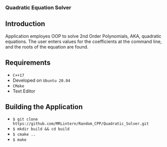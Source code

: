 ### Quadratic Equation Solver

## Introduction

Application employes OOP to solve 2nd Order Polynomials, AKA, quadratic equations.
The user enters values for the coefficients at the command line, and the roots of 
the equation are found.

## Requirements

* `C++17`
* Developed on `Ubuntu 20.04`
* `CMake`
* Text Editor
       
## Building the Application

* `$ git clone https://github.com/MRLintern/Random_CPP/Quadratic_Solver.git`
* `$ mkdir build && cd build`
* `$ cmake ..`
* `$ make`

